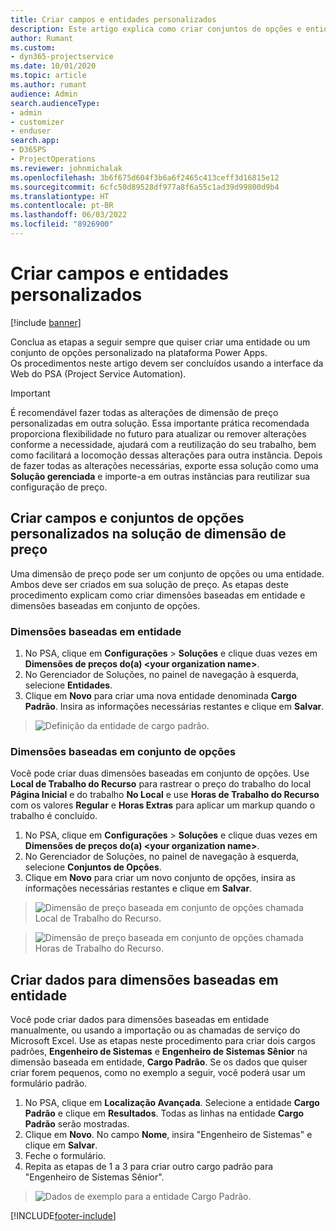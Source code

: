 ```yaml
---
title: Criar campos e entidades personalizados
description: Este artigo explica como criar conjuntos de opções e entidades em sua própria solução na plataforma Power Apps.
author: Rumant
ms.custom:
- dyn365-projectservice
ms.date: 10/01/2020
ms.topic: article
ms.author: rumant
audience: Admin
search.audienceType:
- admin
- customizer
- enduser
search.app:
- D365PS
- ProjectOperations
ms.reviewer: johnmichalak
ms.openlocfilehash: 3b6f675d604f3b6a6f2465c413ceff3d16815e12
ms.sourcegitcommit: 6cfc50d89528df977a8f6a55c1ad39d99800d9b4
ms.translationtype: HT
ms.contentlocale: pt-BR
ms.lasthandoff: 06/03/2022
ms.locfileid: "8926900"
---
```

# <a name="create-custom-fields-and-entities"></a>Criar campos e entidades personalizados 

[!include [banner](../includes/psa-now-project-operations.md)]

Conclua as etapas a seguir sempre que quiser criar uma entidade ou um conjunto de opções personalizado na plataforma Power Apps.  
Os procedimentos neste artigo devem ser concluídos usando a interface da Web do PSA (Project Service Automation).

> [!IMPORTANT]
> É recomendável fazer todas as alterações de dimensão de preço personalizadas em outra solução. Essa importante prática recomendada proporciona flexibilidade no futuro para atualizar ou remover alterações conforme a necessidade, ajudará com a reutilização do seu trabalho, bem como facilitará a locomoção dessas alterações para outra instância. Depois de fazer todas as alterações necessárias, exporte essa solução como uma **Solução gerenciada** e importe-a em outras instâncias para reutilizar sua configuração de preço.

  
## <a name="create-custom-fields-and-option-sets-in-the-pricing-dimension-solution"></a>Criar campos e conjuntos de opções personalizados na solução de dimensão de preço

Uma dimensão de preço pode ser um conjunto de opções ou uma entidade. Ambos deve ser criados em sua solução de preço. As etapas deste procedimento explicam como criar dimensões baseadas em entidade e dimensões baseadas em conjunto de opções.

### <a name="entity-based-dimensions"></a>Dimensões baseadas em entidade

1. No PSA, clique em **Configurações** > **Soluções** e clique duas vezes em **Dimensões de preços do(a) \<your organization name>**.
2. No Gerenciador de Soluções, no painel de navegação à esquerda, selecione **Entidades**.
3. Clique em **Novo** para criar uma nova entidade denominada **Cargo Padrão**. Insira as informações necessárias restantes e clique em **Salvar**.

> ![Definição da entidade de cargo padrão.](media/Standard-Title-entity-definition.png)


### <a name="option-set-based-dimensions"></a>Dimensões baseadas em conjunto de opções 
Você pode criar duas dimensões baseadas em conjunto de opções. Use **Local de Trabalho do Recurso** para rastrear o preço do trabalho do local **Página Inicial** e do trabalho **No Local** e use **Horas de Trabalho do Recurso** com os valores **Regular** e **Horas Extras** para aplicar um markup quando o trabalho é concluído.


1. No PSA, clique em **Configurações** > **Soluções** e clique duas vezes em **Dimensões de preços do(a) \<your organization name>**. 
2. No Gerenciador de Soluções, no painel de navegação à esquerda, selecione **Conjuntos de Opções**. 
3. Clique em **Novo** para criar um novo conjunto de opções, insira as informações necessárias restantes e clique em **Salvar**.

> ![Dimensão de preço baseada em conjunto de opções chamada Local de Trabalho do Recurso.](media/Option-set-PD-called-Resource-Work-Location.png)

> ![Dimensão de preço baseada em conjunto de opções chamada Horas de Trabalho do Recurso.](media/Option-set-PD-called-Resource-Work-Hours.PNG)


## <a name="create-data-for-entity-based-dimensions"></a>Criar dados para dimensões baseadas em entidade

Você pode criar dados para dimensões baseadas em entidade manualmente, ou usando a importação ou as chamadas de serviço do Microsoft Excel. Use as etapas neste procedimento para criar dois cargos padrões, **Engenheiro de Sistemas** e **Engenheiro de Sistemas Sênior** na dimensão baseada em entidade, **Cargo Padrão**. Se os dados que quiser criar forem pequenos, como no exemplo a seguir, você poderá usar um formulário padrão.

1. No PSA, clique em **Localização Avançada**. Selecione a entidade **Cargo Padrão** e clique em **Resultados**. Todas as linhas na entidade **Cargo Padrão** serão mostradas.
2. Clique em **Novo**. No campo **Nome**, insira "Engenheiro de Sistemas" e clique em **Salvar**.
3. Feche o formulário. 
4. Repita as etapas de 1 a 3 para criar outro cargo padrão para "Engenheiro de Sistemas Sênior".

> ![Dados de exemplo para a entidade Cargo Padrão.](media/ST-data.png)




[!INCLUDE[footer-include](../includes/footer-banner.md)]
